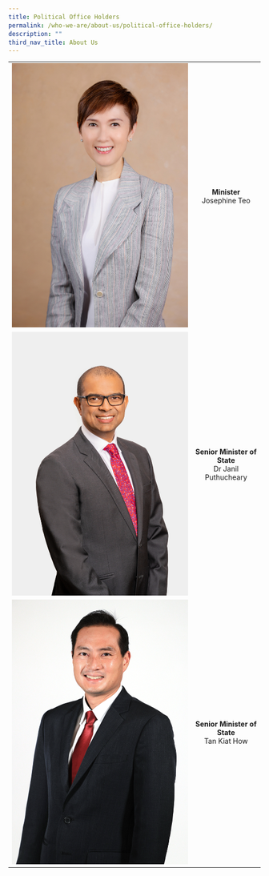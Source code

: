 ```yaml
---
title: Political Office Holders
permalink: /who-we-are/about-us/political-office-holders/
description: ""
third_nav_title: About Us
---
```

|  |  | 
| ------------- |:-------------:|
| ![](/images/POHes/min%20josephine%20teo%202021-34.jpg)| **Minister**<br>Josephine Teo |
| ![](/images/POHes/sms%20janil%20(formal).jpg) | **Senior Minister of State** <br> Dr Janil Puthucheary |
| ![](/images/POHes/tan%20kiat%20how%20suit%20photo.jpg) | **Senior Minister of State** <br> Tan Kiat How |
